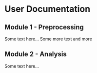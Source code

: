 # User Documentation

## Module 1 - Preprocessing
Some text here...
Some more text 
and more

## Module 2 - Analysis
Some text here...
